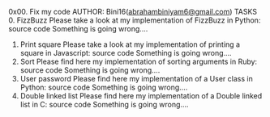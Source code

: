 0x00. Fix my code
AUTHOR: Bini16(abrahambiniyam6@gmail.com)
TASKS
0. FizzBuzz
Please take a look at my implementation of FizzBuzz in Python: source code
Something is going wrong….
1. Print square
Please take a look at my implementation of printing a square in Javascript: source code
Something is going wrong….
2. Sort
Please find here my implementation of sorting arguments in Ruby: source code
Something is going wrong….
3. User password
Please find here my implementation of a User class in Python: source code
Something is going wrong….
4. Double linked list
Please find here my implementation of a Double linked list in C: source code
Something is going wrong….
